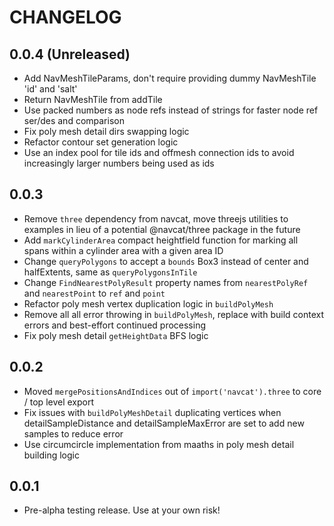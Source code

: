 # CHANGELOG

## 0.0.4 (Unreleased)

- Add NavMeshTileParams, don't require providing dummy NavMeshTile 'id' and 'salt'
- Return NavMeshTile from addTile
- Use packed numbers as node refs instead of strings for faster node ref ser/des and comparison
- Fix poly mesh detail dirs swapping logic
- Refactor contour set generation logic
- Use an index pool for tile ids and offmesh connection ids to avoid increasingly larger numbers being used as ids

## 0.0.3

- Remove `three` dependency from navcat, move threejs utilities to examples in lieu of a potential @navcat/three package in the future
- Add `markCylinderArea` compact heightfield function for marking all spans within a cylinder area with a given area ID
- Change `queryPolygons` to accept a `bounds` Box3 instead of center and halfExtents, same as `queryPolygonsInTile`
- Change `FindNearestPolyResult` property names from `nearestPolyRef` and `nearestPoint` to `ref` and `point`
- Refactor poly mesh vertex duplication logic in `buildPolyMesh`
- Remove all all error throwing in `buildPolyMesh`, replace with build context errors and best-effort continued processing
- Fix poly mesh detail `getHeightData` BFS logic

## 0.0.2

- Moved `mergePositionsAndIndices` out of `import('navcat').three` to core / top level export
- Fix issues with `buildPolyMeshDetail` duplicating vertices when detailSampleDistance and detailSampleMaxError are set to add new samples to reduce error
- Use circumcircle implementation from maaths in poly mesh detail building logic

## 0.0.1

- Pre-alpha testing release. Use at your own risk!
